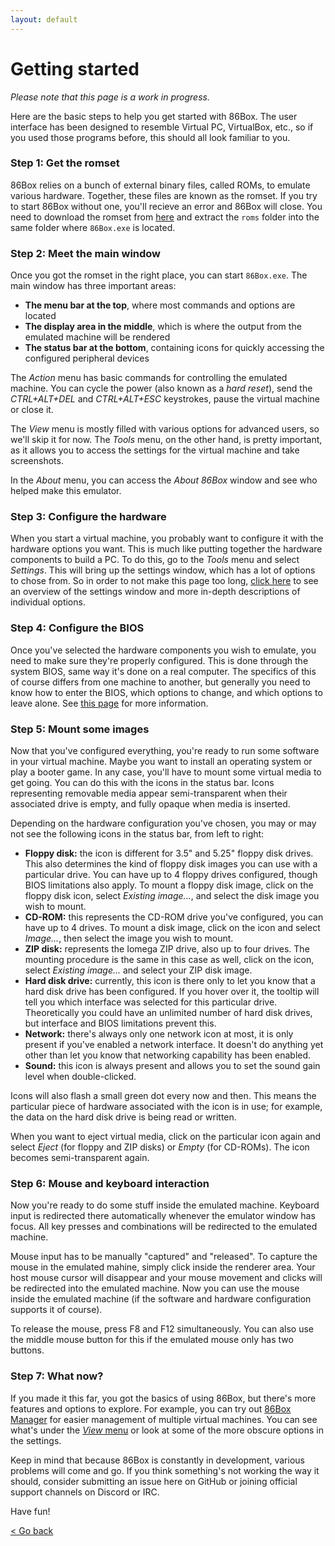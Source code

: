 ```yaml
---
layout: default
---
```


Getting started
==========================

_Please note that this page is a work in progress._

Here are the basic steps to help you get started with 86Box. The user interface has been designed to resemble Virtual PC, VirtualBox, etc., so if you used those programs before, this should all look familiar to you.

### Step 1: Get the romset

86Box relies on a bunch of external binary files, called ROMs, to emulate various hardware. Together, these files are known as the romset. If you try to start 86Box without one, you'll recieve an error and 86Box will close. You need to download the romset from [here](https://tinyurl.com/rs20190213) and extract the `roms` folder into the same folder where `86Box.exe` is located.

### Step 2: Meet the main window

Once you got the romset in the right place, you can start `86Box.exe`. The main window has three important areas:
* **The menu bar at the top**, where most commands and options are located
* **The display area in the middle**, which is where the output from the emulated machine will be rendered
* **The status bar at the bottom**, containing icons for quickly accessing the configured peripheral devices

The *Action* menu has basic commands for controlling the emulated machine. You can cycle the power (also known as a *hard reset*), send the *CTRL+ALT+DEL* and *CTRL+ALT+ESC* keystrokes, pause the virtual machine or close it.

The *View* menu is mostly filled with various options for advanced users, so we'll skip it for now. The *Tools* menu, on the other hand, is pretty important, as it allows you to access the settings for the virtual machine and take screenshots.
 
In the *About* menu, you can access the *About 86Box* window and see who helped make this emulator.

### Step 3: Configure the hardware

When you start a virtual machine, you probably want to configure it with the hardware options you want. This is much like putting together the hardware components to build a PC. To do this, go to the *Tools* menu and select *Settings*. This will bring up the settings window, which has a lot of options to chose from. So in order to not make this page too long, [click here](settings) to see an overview of the settings window and more in-depth descriptions of individual options.

### Step 4: Configure the BIOS

Once you've selected the hardware components you wish to emulate, you need to make sure they're properly configured. This is done through the system BIOS, same way it's done on a real computer. The specifics of this of course differs from one machine to another, but generally you need to know how to enter the BIOS, which options to change, and which options to leave alone. See [this page](biosconfig) for more information.

### Step 5: Mount some images

Now that you've configured everything, you're ready to run some software in your virtual machine. Maybe you want to install an operating system or play a booter game. In any case, you'll have to mount some virtual media to get going. You can do this with the icons in the status bar. Icons representing removable media appear semi-transparent when their associated drive is empty, and fully opaque when media is inserted.

Depending on the hardware configuration you've chosen, you may or may not see the following icons in the status bar, from left to right:
* **Floppy disk:** the icon is different for 3.5" and 5.25" floppy disk drives. This also determines the kind of floppy disk images you can use with a particular drive. You can have up to 4 floppy drives configured, though BIOS limitations also apply. 
To mount a floppy disk image, click on the floppy disk icon, select *Existing image...*, and select the disk image you wish to mount.
* **CD-ROM:** this represents the CD-ROM drive you've configured, you can have up to 4 drives. To mount a disk image, click on the icon and select *Image...*, then select the image you wish to mount.
* **ZIP disk:** represents the Iomega ZIP drive, also up to four drives. The mounting procedure is the same in this case as well, click on the icon, select *Existing image...* and select your ZIP disk image.
* **Hard disk drive:** currently, this icon is there only to let you know that a hard disk drive has been configured. If you hover over it, the tooltip will tell you which interface was selected for this particular drive. Theoretically you could have an unlimited number of hard disk drives, but interface and BIOS limitations prevent this.
* **Network:** there's always only one network icon at most, it is only present if you've enabled a network interface. It doesn't do anything yet other than let you know that networking capability has been enabled.
* **Sound:** this icon is always present and allows you to set the sound gain level when double-clicked.

Icons will also flash a small green dot every now and then. This means the particular piece of hardware associated with the icon is in use; for example, the data on the hard disk drive is being read or written.

When you want to eject virtual media, click on the particular icon again and select *Eject* (for floppy and ZIP disks) or *Empty* (for CD-ROMs). The icon becomes semi-transparent again.

### Step 6: Mouse and keyboard interaction

Now you're ready to do some stuff inside the emulated machine. Keyboard input is redirected there automatically whenever the emulator window has focus. All key presses and combinations will be redirected to the emulated machine.

Mouse input has to be manually "captured" and "released". To capture the mouse in the emulated mahine, simply click inside the renderer area. Your host mouse cursor will disappear and your mouse movement and clicks will be redirected into the emulated machine. Now you can use the mouse inside the emulated machine (if the software and hardware configuration supports it of course).

To release the mouse, press F8 and F12 simultaneously. You can also use the middle mouse button for this if the emulated mouse only has two buttons.

### Step 7: What now?

If you made it this far, you got the basics of using 86Box, but there's more features and options to explore. For example, you can try out [86Box Manager](https://github.com/86Box/86BoxManager) for easier management of multiple virtual machines. You can see what's under the [*View* menu](viewmenu) or look at some of the more obscure options in the settings.

Keep in mind that because 86Box is constantly in development, various problems will come and go. If you think something's not working the way it should, consider submitting an issue here on GitHub or joining official support channels on Discord or IRC.

Have fun!

[< Go back](index)
